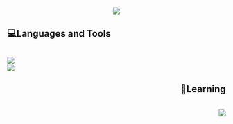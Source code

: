 <h1 align="center">
    <img src="https://readme-typing-svg.herokuapp.com?font=Caveat&size=30&center=true&multiline=true&width=500&height=100&lines=%F0%9F%91%8BHi%2C+I'm+PerSki;%F0%9F%92%BBCS+Student+%26+Lover" />
</h1>

<h2 align="left">💻Languages and Tools</h2>
<br>
<div align="left">
    <img src="https://skillicons.dev/icons?i=py,flask,html,css,bootstrap,linux" /> <br>
    <img src="https://skillicons.dev/icons?i=ae,pr,visualstudio,vscode,pycharm,clion" /> <br>
</div>

<h2 align="right">📖Learning</h2>
<br>
<div align="right">
    <img src="https://skillicons.dev/icons?i=c,cpp,bash,vim" /> <br>
</div>

<!--
<p><img align="left" src="https://github-readme-stats.vercel.app/api/top-langs?username=xperski&show_icons=true&theme=dark&locale=en&layout=compact"/></p>
<br>
<p><img align="left" src="https://github-readme-streak-stats.herokuapp.com/?user=xperski&theme=dark"" /></p>
-->
